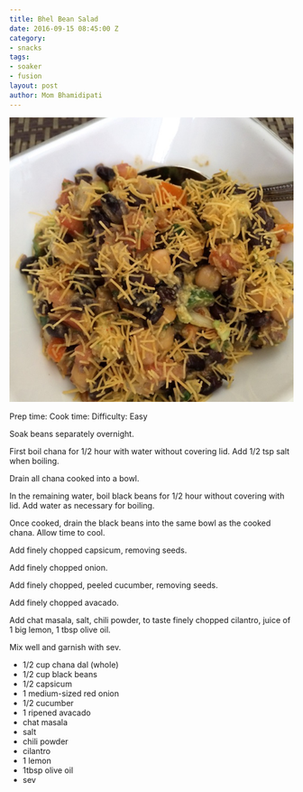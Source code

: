 ```yaml
---
title: Bhel Bean Salad
date: 2016-09-15 08:45:00 Z
category:
- snacks
tags:
- soaker
- fusion
layout: post
author: Mom Bhamidipati
---
```


![](/assets/img/bean-bhel-salad.jpg)

Prep time:
Cook time:
Difficulty: Easy

Soak beans separately overnight.

First boil chana for 1/2 hour with water without covering lid. Add 1/2 tsp salt when boiling.

Drain all chana cooked into a bowl.

In the remaining water, boil black beans for 1/2 hour without covering with lid. Add water as necessary for boiling.

Once cooked, drain the black beans into the same bowl as the cooked chana. Allow time to cool.

Add finely chopped capsicum, removing seeds.

Add finely chopped onion.

Add finely chopped, peeled cucumber, removing seeds.

Add finely chopped avacado.

Add chat masala, salt, chili powder, to taste finely chopped cilantro, juice of 1 big lemon, 1 tbsp olive oil.

Mix well and garnish with sev.

<ul>
    <li>1/2 cup chana dal (whole)</li>
    <li>1/2 cup black beans</li>
    <li>1/2 capsicum</li>
    <li>1 medium-sized red onion</li>
    <li>1/2 cucumber</li>
    <li>1 ripened avacado</li>
    <li>chat masala</li>
    <li>salt</li>
    <li>chili powder</li>
    <li>cilantro</li>
    <li>1 lemon</li>
    <li>1tbsp olive oil</li>
    <li>sev</li>
</ul>